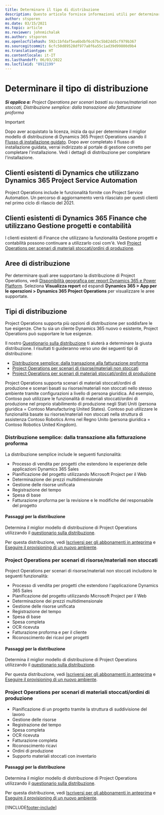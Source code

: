 ```yaml
---
title: Determinare il tipo di distribuzione
description: Questo articolo fornisce informazioni utili per determinare il tipo di distribuzione corretto di Project Operations per l'azienda.
author: stsporen
ms.date: 03/15/2021
ms.topic: article
ms.reviewer: johnmichalak
ms.author: stsporen
ms.openlocfilehash: 592c1bfdaf5ea6bdbf6c67bc5b82dd5cf979b367
ms.sourcegitcommit: 6cfc50d89528df977a8f6a55c1ad39d99800d9b4
ms.translationtype: HT
ms.contentlocale: it-IT
ms.lasthandoff: 06/03/2022
ms.locfileid: "8912199"
---
```

# <a name="determine-your-deployment-type"></a>Determinare il tipo di distribuzione

_**Si applica a:** Project Operations per scenari basati su risorse/materiali non stoccati, Distribuzione semplice: dalla transazione alla fatturazione proforma_

> [!IMPORTANT]
> Dopo aver acquistato la licenza, inizia da qui per determinare il miglior modello di distribuzione di Dynamics 365 Project Operations usando il [Flusso di installazione guidato](https://aka.ms/provisionprojectoperations).
> Dopo aver completato il flusso di installazione guidata, verrai indirizzato al portale di gestione corretto per completare l'installazione. Vedi i dettagli di distribuzione per completare l'installazione.


## <a name="existing-customers-of-dynamics-using-dynamics-365-project-service-automation"></a>Clienti esistenti di Dynamics che utilizzano Dynamics 365 Project Service Automation
Project Operations include le funzionalità fornite con Project Service Automation. Un percorso di aggiornamento verrà rilasciato per questi clienti nel primo ciclo di rilascio del 2021.

## <a name="existing-customers-of-dynamics-365-finance-using-project-management-and-accounting"></a>Clienti esistenti di Dynamics 365 Finance che utilizzano Gestione progetti e contabilità 

I clienti esistenti di Finance che utilizzano la funzionalità Gestione progetti e contabilità possono continuare a utilizzarlo così com'è. Vedi [Project Operations per scenari di materiali stoccati/ordini di produzione](#pma).


## <a name="deployment-regions"></a>Aree di distribuzione
Per determinare quali aree supportano la distribuzione di Project Operations, vedi [Disponibilità geografica per report Dynamics 365 e Power Platform](https://dynamics.microsoft.com/en-us/geographic-availability/). Seleziona **Visualizza report** ed espandi **Dynamics 365 > App per le operazioni > Dynamics 365 Project Operations** per visualizzare le aree supportate.

## <a name="deployment-types"></a>Tipi di distribuzione
Project Operations supporta più opzioni di distribuzione per soddisfare le tue esigenze. Che tu sia un cliente Dynamics 365 nuovo o esistente, Project Operations può supportare le tue esigenze.

Il nostro [Questionario sulla distribuzione](https://aka.ms/provisionprojectoperations) ti aiuterà a determinare la giusta distribuzione. I risultati ti guideranno verso uno dei seguenti tipi di distribuzione:

- [Distribuzione semplice: dalla transazione alla fatturazione proforma](#lite)
- [Project Operations per scenari di risorse/materiali non stoccati](#integrated)
- [Project Operations per scenari di materiali stoccati/ordini di produzione](#pma)

Project Operations supporta scenari di materiali stoccati/ordini di produzione e scenari basati su risorse/materiali non stoccati nello stesso ambiente tramite configurazioni a livello di persona giuridica. Ad esempio, Contoso può utilizzare le funzionalità di materiali stoccati/ordini di produzione nel proprio stabilimento di produzione negli Stati Uniti (persona giuridica = Contoso Manufacturing United States). Contoso può utilizzare le funzionalità basate su risorse/materiali non stoccati nella struttura di assistenza Contoso Robotics Arms nel Regno Unito (persona giuridica = Contoso Robotics United Kingdom).

### <a name="lite-deployment---deal-to-proforma-invoicing"></a><a  name="lite"></a>Distribuzione semplice: dalla transazione alla fatturazione proforma

La distribuzione semplice include le seguenti funzionalità:

- Processo di vendita per progetti che estendono le esperienze delle applicazioni Dynamics 365 Sales
- Pianificazione del progetto utilizzando Microsoft Project per il Web
- Determinazione dei prezzi multidimensionale
- Gestione delle risorse unificata
- Registrazione del tempo
- Spesa di base
- Fatturazione proforma per la revisione e le modifiche del responsabile del progetto 

#### <a name="deployment-steps"></a>Passaggi per la distribuzione
Determina il miglior modello di distribuzione di Project Operations utilizzando il [questionario sulla distribuzione](https://aka.ms/provisionprojectoperations).

Per questa distribuzione, vedi [Iscriversi per gli abbonamenti in anteprima](lite-preview-subscription-sign-up.md) e [Eseguire il provisioning di un nuovo ambiente](lite-deployment.md). 


### <a name="project-operations-for-resourcenon-stocked-scenarios"></a><a name="integrated"></a>Project Operations per scenari di risorse/materiali non stoccati
Project Operations per scenari di risorse/materiali non stoccati includono le seguenti funzionalità:
 
- Processo di vendita per progetti che estendono l'applicazione Dynamics 365 Sales
- Pianificazione del progetto utilizzando Microsoft Project per il Web
- Determinazione dei prezzi multidimensionale
- Gestione delle risorse unificata
- Registrazione del tempo
- Spesa di base
- Spesa completa
- OCR ricevuta
- Fatturazione proforma e per il cliente 
- Riconoscimento dei ricavi per progetti

#### <a name="deployment-steps"></a>Passaggi per la distribuzione
Determina il miglior modello di distribuzione di Project Operations utilizzando il [questionario sulla distribuzione](https://aka.ms/provisionprojectoperations).

Per questa distribuzione, vedi [Iscriversi per gli abbonamenti in anteprima](resource-sign-up-preview-subscription.md) e [Eseguire il provisioning di un nuovo ambiente](resource-provision-new-environment.md). 


### <a name="project-operations-for-stockedproduction-order-scenarios"></a><a name="pma"></a>Project Operations per scenari di materiali stoccati/ordini di produzione

- Pianificazione di un progetto tramite la struttura di suddivisione del lavoro
- Gestione delle risorse
- Registrazione del tempo
- Spesa completa
- OCR ricevuta
- Fatturazione completa
- Riconoscimento ricavi
- Ordini di produzione
- Supporto materiali stoccati con inventario

#### <a name="deployment-steps"></a>Passaggi per la distribuzione
Determina il miglior modello di distribuzione di Project Operations utilizzando il [questionario sulla distribuzione](https://aka.ms/provisionprojectoperations).

Per questa distribuzione, vedi [Iscriversi per gli abbonamenti in anteprima](/dynamics365/fin-ops-core/dev-itpro/dev-tools/sign-up-preview-subscription?toc=%2fdynamics365%2ffinance%2ftoc.json) e [Eseguire il provisioning di un nuovo ambiente](/dynamics365/fin-ops-core/dev-itpro/deployment/deploy-demo-environment?toc=%2fdynamics365%2ffinance%2ftoc.json). 



[!INCLUDE[footer-include](../includes/footer-banner.md)]